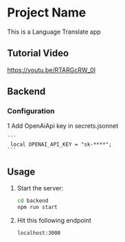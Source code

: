 # Project Name

This is a Language Translate app

## Tutorial Video

https://youtu.be/RTARGcRW_0I

## Backend

### Configuration

1 Add OpenAiApi key in secrets.jsonnet

    ```
     local OPENAI_API_KEY = "sk-****";
    ```

## Usage

1. Start the server:

    ```bash
    cd backend
    npm run start
    ```

2. Hit this following endpoint

    ```bash
    localhost:3000
    ```
